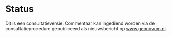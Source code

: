 # Status

Dit is een consultatieversie. Commentaar kan ingediend worden via de consultatieprocedure gepubliceerd als nieuwsbericht op www.geonovum.nl.
